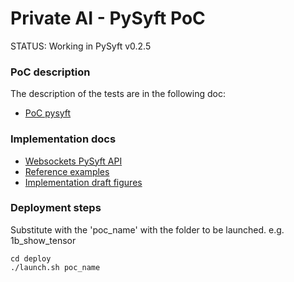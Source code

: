 # Private AI - PySyft PoC

STATUS: Working in PySyft v0.2.5

### PoC description
The description of the tests are in the following doc:
* [PoC pysyft](https://docs.google.com/document/d/1kEfQx9wNfdk32tPyQPq5v6jP5jKsFRvo_6E2JlIJpC0/edit?ts=5f96ffc3)

### Implementation docs

* [Websockets PySyft API](https://pysyftbenardi.readthedocs.io/en/add_sphinx_docs/api/syft/workers/index.html)
* [Reference examples](https://docs.google.com/spreadsheets/d/1DYnpSa-OpKJ5krIhK_TJ5o2d3C7mg8sEn8ZSeRiWvAQ/edit#gid=0)
* [Implementation draft figures](#)

### Deployment steps
Substitute with the 'poc_name' with the folder to be launched. e.g. 1b_show_tensor

```console
cd deploy
./launch.sh poc_name 
```
